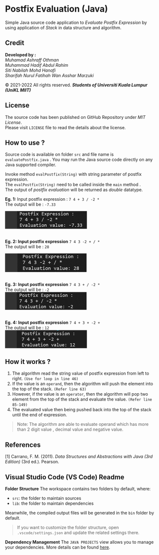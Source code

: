 # Postfix Evaluation (Java)
Simple Java source code application to *Evaluate Postfix Expression* by using application of *Stack* in data structure and algorithm.<br>

## Credit
**Developed by :**<br>
*Muhamad Ashraff Othman<br>
Muhammad Hadif Abdul Rahim<br>
Siti Nabilah Mohd Hanafi<br>
Sharifah Nurul Fatihah Wan Asshar Marzuki<br>*

© 2021-2022 All rights reserved.
***Students of Universiti Kuala Lumpur (UniKL MIIT)***

## License
The source code has been published on GitHub Repository under *MIT License*.<br>
Please visit `LICENSE` file to read the details about the license.

## How to use ?
Source code is available on folder `src` and file name is `evaluatePostfix.java` .
You may run the Java source code directly on any Java supported compiler.

Invoke method `evalPostfix(String)` with string parameter of postfix expression.<br>
The `evalPostfix(String)` need to be called inside the `main` method .<br>
The output of *postfix evaluation* will be returned as *double* datatype.

**Eg. 1:** 
Input postfix expression :  `7 4 + 3 / -2 *`<br>
The output will be : `-7.33`<br>

![enter image description here](https://raw.githubusercontent.com/iamashraff/Postfix-Evaluation/main/img/example1.png)

##

 **Eg. 2:**
**Input postfix expression**  `7 4 3 -2 + / *`<br>
The output will be : `28`<br>

![enter image description here](https://raw.githubusercontent.com/iamashraff/Postfix-Evaluation/main/img/example2.png)

##
 **Eg. 3:**
**Input postfix expression**  `7 4 3 + / -2 *`<br>
The output will be : `-2`<br>
![enter image description here](https://raw.githubusercontent.com/iamashraff/Postfix-Evaluation/main/img/example3.png)

##
 **Eg. 4:**
**Input postfix expression**  `7 4 + 3 + -2 +`<br>
The output will be : `12`<br>
![enter image description here](https://raw.githubusercontent.com/iamashraff/Postfix-Evaluation/main/img/example4.png)

## How it works ?
1. The algorithm read the string value of postfix expression from left to right. `(Use for loop in line 46)`
2. If the value is an `operand`, then the algorithm will push the element into the top of the stack. `(Refer line 63)`
3. However, if the value is an `operator`, then the algorithm will pop two element from the top of the stack and evaluate the value. `(Refer line 85-149)`
4. The evaluated value then being pushed back into the top of the stack until the end of expression.

> Note: The algorithm are able to evaluate operand which has more than 2 digit value , decimal value and negative value.

## References
[1]  Carrano, F. M. (2011). _Data Structures and Abstractions with Java (3rd Edition)_ (3rd ed.). Pearson.

##
## Visual Studio Code (VS Code) Readme
 **Folder Structure**
The workspace contains two folders by default, where:

- `src`: the folder to maintain sources
- `lib`: the folder to maintain dependencies

Meanwhile, the compiled output files will be generated in the `bin` folder by default.

> If you want to customize the folder structure, open `.vscode/settings.json` and update the related settings there.

**Dependency Management**
The `JAVA PROJECTS` view allows you to manage your dependencies. More details can be found [here](https://github.com/microsoft/vscode-java-dependency#manage-dependencies).


